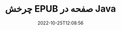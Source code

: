 ---
############################# Static ############################
layout: "auto-gen-merger"
date: 2022-10-25T12:08:56
draft: false
otherformats: pdf xps tex

############################# Head ############################
head_title: "چرخش صفحات EPUB در Java – چرخش در زاویه ۹۰، ۱۸۰، ۲۷۰"
head_description: "با استفاده از API ادغام اسناد، صفحات خاص یا تمام اسناد یک فایل EPUB را در زاویه چرخش 90، 180، 270 بچرخانید."

############################# Header ############################
title: "چرخش EPUB صفحه در Java"
description: "صفحات EPUB را با چند خط کد Java بچرخانید."
bg_image: "https://cms.admin.containerize.com/templates/aspose/App_Themes/V3/images/bg/header1.png"
bg_overlay: false
button:
    enable: true
    icon: "fas fa-arrow-down"
    label: "دانلود آزمایشی رایگان"
    link: "https://downloads.groupdocs.com/merger/java"

############################# SubMenu ############################
submenu:
    enable: true

    left:
        img_alt: "GroupDocs.Merger for Java"
        image: "https://cms.admin.containerize.com/templates/groupdocs/images/product-logos/90x90-noborder/groupdocs-merger-java.png"
        product: "GroupDocs.Merger"
        platform: "Java"

    middle:
        button:

            # button loop
            - link: "https://apireference.groupdocs.com/merger/java"
              text: "مرجع API"

            # button loop
            - link: "https://github.com/groupdocs-merger"
              text: "نمونه های کد"

            # button loop
            - link: "https://products.groupdocs.app/merger/family"
              text: "دموهای زنده"

            # button loop
            - link: "https://purchase.groupdocs.com/pricing/merger/java"
              text: "قیمت گذاری"

    right:
        link_download: "https://downloads.groupdocs.com/merger"
        link_learn: "https://docs.groupdocs.com/merger/java"
        link_buy: "https://purchase.groupdocs.com"

############################# About ############################
about:
    enable: true
    title: "درباره GroupDocs.Merger for Java API"
    content: |
        [GroupDocs.Merger for Java](/fa/merger/java/) یک راه حل ساده برای ادغام و تقسیم ایمن بین طیف گسترده ای از قالب های سند از جمله PDF، Microsoft Office (Word، Excel، PowerPoint) ارائه می دهد. ، OneNote)، OpenDocument، HTML، تصاویر و بسیاری دیگر در برنامه های Java. با افزودن تنها چند خط کد، چندین عملیات سند مانند جابجایی، حذف، چرخش، تعویض، استخراج یا تغییر جهت صفحات درون اسناد را انجام دهید. API ادغام اسناد همچنین از پیش نمایش صفحات سند به عنوان تصویر برای تجزیه و تحلیل ساختار سند، قالب بندی و محتوای صفحه پشتیبانی می کند.
        
        GroupDocs.Merger API یک انتخاب مناسب برای راه حل های شرکتی است که به ویژگی های چرخش صفحه فایل نیاز دارد. این APIها در تمام سیستم عامل ها و پلتفرم های اصلی از جمله J2SE 7.0 (1.7), J2SE 8.0 (1.8), Java 10 به خوبی پشتیبانی می شوند.

############################# Steps ############################
steps:
    enable: true
    title_left: "چرخاندن صفحات فایل EPUB در Java"
    content_left: |
        [GroupDocs.Merger for Java](/fa/merger/java/) برای توسعه‌دهندگان Java آسان می‌کند تا برخی از صفحات خاص یا همه صفحات را در یک فایل EPUB در ۹۰ بچرخانند. ، زاویه چرخش 180 یا 270 با اجرای چند مرحله آسان.
        
        * **RotateOptions** را با زاویه چرخش دلخواه و شماره صفحه راه اندازی کنید.
        * نمونه جدیدی از **Merger** ایجاد کنید و مسیر سند منبع را به عنوان پارامتر سازنده عبور دهید.
        * **rotatePages** را فراخوانی کنید و شیء **RotateOptions** را پاس کنید.
        * *save** را فراخوانی کنید و مسیر فایل را برای ذخیره سند حاصل مشخص کنید.

    title_right: "سیستم مورد نیاز"
    content_right: |
        APIهای GroupDocs.Merger for Java در همه سیستم عامل ها و سیستم عامل های اصلی پشتیبانی می شوند. لطفا قبل از اجرای کد زیر، از نصب پیش نیازهای زیر بر روی سیستم خود اطمینان حاصل کنید.

        * سیستم عامل: مایکروسافت ویندوز، لینوکس، MacOS
        * محیط های توسعه: NetBeans, IntelliJ IDEA, Eclipse
        * چارچوب ها: J2SE 7.0 (1.7), J2SE 8.0 (1.8), Java 10
        * آخرین نسخه GroupDocs.Merger for Java را از [Maven](https://repository.groupdocs.com/webapp/#/artifacts/browse/tree/General/repo/com/groupdocs/groupdocs-merger) دانلود کنید
         
    code: |
     {{% merger/additional-styles %}}
     {{< merger/code-merger title="نحوه چرخاندن صفحات فایل EPUB با استفاده از کد مثال Java">}}

        ```java    
        // صفحات فایل EPUB را با استفاده از GroupDocs.Merger API بچرخانید
        // کلاس RotateOptions را برای تعیین زاویه چرخش و شماره صفحه برای چرخش راه اندازی کنید
        RotateOptions rotateOptions = new RotateOptions(RotateMode.Rotate180, new int[] { 2, 3 });

        // ادغام فوری با سند ورودی EPUB
        Merger merger = new Merger("input.epub");

        // متد rotatePages را فراخوانی کنید و شی RotateOptions را به آن ارسال کنید
        merger.rotatePages(rotateOptions);
    
        // روش ذخیره را فراخوانی کنید و مسیر فایل مورد نظر را برای ذخیره سند خروجی عبور دهید
        merger.save("output.epub");
        ```
     {{< /merger/code-merger >}}

############################# Demos ############################
demos:
    enable: true
    title: "نسخه‌های نمایشی زنده - صفحات فایل EPUB را به صورت آنلاین بچرخانید"
    content: |
       همین حالا با بازدید از وب سایت [GroupDocs.Merger Live Demos](https://products.groupdocs.app/splitter/rotate-pages/epub) صفحات فایل EPUB را بچرخانید.
       نسخه ی نمایشی زنده دارای مزایای زیر است.
        
############################# About Formats ############################
about_formats:
    enable: true

############################# More Formats ############################
more_formats:
    enable: true
    title: "چرخاندن صفحات سایر فرمت های سند"
    content: |
        اسناد Java ادغام و تقسیم API برای قالب‌های فایل و تصاویر. برخی از فرمت های فایل محبوب را همانطور که در زیر ذکر شده است بچرخانید.

############################# Back to top ###############################
back_to_top:
    enable: true
---